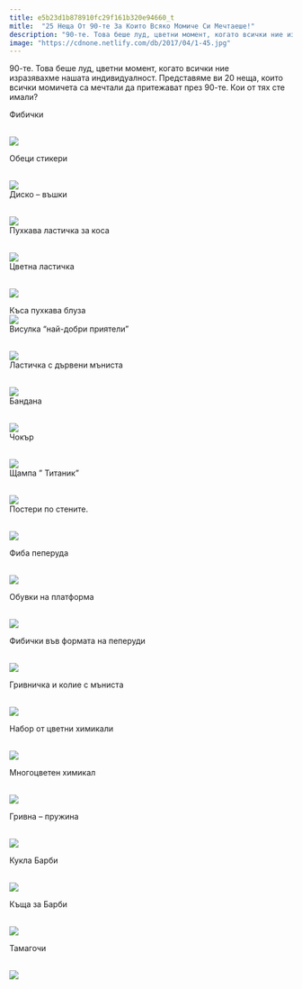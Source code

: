 ```yaml
---
title: e5b23d1b878910fc29f161b320e94660_t
mitle:  "25 Неща От 90-те За Които Всяко Момиче Си Мечтаеше!"
description: "90-те. Това беше луд, цветни момент, когато всички ние изразявахме нашата индивидуалност. Представяме ви 20 неща, които всички момичета са мечтали да притежават през"
image: "https://cdnone.netlify.com/db/2017/04/1-45.jpg"
---
```


 <p>90-те. Това беше луд, цветни момент, когато всички ние изразявахме нашата индивидуалност. Представяме ви 20 неща, които всички момичета са мечтали да притежават през 90-те. Кои от тях сте имали?</p>      <p>Фибички</p> <p> <br/><img src="https://cdnone.netlify.com/db/2017/04/1-45.jpg"/><br/></p> <p> Обеци стикери</p>      <p> <br/><img src="https://cdnone.netlify.com/db/2017/04/2-43.jpg"/><br/> Диско – въшки</p> <p> <br/><img src="https://cdnone.netlify.com/db/2017/04/3-43.jpg"/><br/> Пухкава ластичка за коса</p> <p> <br/><img src="https://cdnone.netlify.com/db/2017/04/4-41.jpg"/><br/> Цветна ластичка</p> <p> <br/><img src="https://cdnone.netlify.com/db/2017/04/6-39.jpg"/><br/></p>       <p>Къса пухкава блуза  <br/><img src="https://cdnone.netlify.com/db/2017/04/7-39.jpg"/><br/> Висулка “най-добри приятели”</p> <p> <br/><img src="https://cdnone.netlify.com/db/2017/04/8-38.jpg"/><br/> Ластичка с дървени мъниста</p> <p> <br/><img src="https://cdnone.netlify.com/db/2017/04/9-38.jpg"/><br/> Бандана</p> <p> <br/><img src="https://cdnone.netlify.com/db/2017/04/10-36.jpg"/><br/> Чокър</p> <p> <br/><img src="https://cdnone.netlify.com/db/2017/04/11-33.jpg"/><br/> Щампа ” Титаник”</p> <p> <br/><img src="https://cdnone.netlify.com/db/2017/04/12-32.jpg"/><br/> Постери по стените.</p>      <p> <br/><img src="https://cdnone.netlify.com/db/2017/04/14-28.jpg"/><br/></p> <p> Фиба пеперуда</p> <p> <br/><img src="https://cdnone.netlify.com/db/2017/04/Capture111.png"/></p> <p>Обувки на платформа</p>      <p> <br/><img src="https://cdnone.netlify.com/db/2017/04/16-4.png"/></p> <p>Фибички във формата на пеперуди</p> <p> <br/><img src="https://cdnone.netlify.com/db/2017/04/17-2.png"/></p> <p>Гривничка и колие с мъниста</p> <p> <br/><img src="https://cdnone.netlify.com/db/2017/04/18-1.png"/></p> <p>Набор от цветни химикали</p> <p> <br/><img src="https://cdnone.netlify.com/db/2017/04/Capture-2.png"/></p> <p>Многоцветен химикал</p> <p> <br/><img src="https://cdnone.netlify.com/db/2017/04/19-1.png"/></p> <p>Гривна – пружина</p> <p> <br/><img src="https://cdnone.netlify.com/db/2017/04/20.png"/></p> <p>Кукла Барби</p> <p> <br/><img src="https://cdnone.netlify.com/db/2017/04/21.png"/></p> <p>Къща за Барби</p> <p> <br/><img src="https://cdnone.netlify.com/db/2017/04/22.png"/></p>  <p>Тамагочи</p> <p> <br/><img src="https://cdnone.netlify.com/db/2017/04/23.png"/></p>       